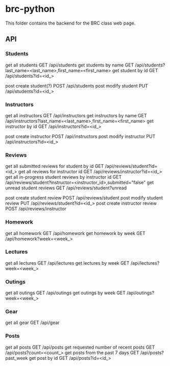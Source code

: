 # brc-python

This folder contains the backend for the BRC class web page.

## API

### Students
get all students
    GET  /api/students
get students by name
    GET  /api/students?last_name=<last_name>,first_name=<first_name>
get student by id
    GET  /api/students?id=<id_>

post create student(?)
    POST /api/students
post modify student
    PUT /api/students?id=<id_>


### Instructors
get all instructors
    GET  /api/instructors
get instructors by name
    GET  /api/instructors?last_name=<last_name>,first_name=<first_name>
get instructor by id
    GET  /api/instructors?id=<id_>

post create instructor
    POST /api/instructors
post modify instructor
    PUT /api/instructors?id=<id_>


### Reviews
get all submitted reviews for student by id
    GET  /api/reviews/student?id=<id_>
get all reviews for instructor id
    GET  /api/reviews/instructor?id=<id_>
get all in-progress student reviews by instructor id
    GET  /api/reviews/student?instructor=<instructor_id>,submitted="false"
get unread student reviews
    GET  /api/reviews/student?unread

post create student review
    POST /api/reviews/student
post modify student review
    PUT /api/reviews/student?id=<id_>
post create instructor review
    POST /api/reviews/instructor


### Homework
get all homework
    GET /api/homework
get homework by week
    GET /api/homework?week=<week_>


### Lectures
get all lectures
    GET /api/lectures
get lectures by week
    GET /api/lectures?week=<week_>


### Outings
get all outings
    GET  /api/outings
get outings by week
    GET  /api/outings?week=<week_>


### Gear
get all gear
    GET  /api/gear


### Posts
get all posts
    GET  /api/posts
get requested number of recent posts
    GET  /api/posts?count=<count_>
get posts from the past 7 days
    GET  /api/posts?past_week
get post by id
    GET  /api/posts?id=<id_>









